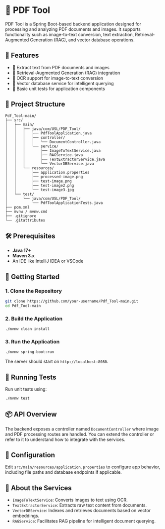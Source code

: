 
# 📄 PDF Tool

PDF Tool is a Spring Boot-based backend application designed for processing and analyzing PDF documents and images. It supports functionality such as image-to-text conversion, text extraction, Retrieval-Augmented Generation (RAG), and vector database operations.

## 🚀 Features

- 📄 Extract text from PDF documents and images
- 🧠 Retrieval-Augmented Generation (RAG) integration
- 🧾 OCR support for image-to-text conversion
- 🧠 Vector database service for intelligent querying
- 🧪 Basic unit tests for application components

## 📁 Project Structure

```
Pdf_Tool-main/
├── src/
│   ├── main/
│   │   ├── java/com/USL/PDF_Tool/
│   │   │   ├── PdfToolApplication.java
│   │   │   ├── controller/
│   │   │   │   └── DocumentController.java
│   │   │   └── service/
│   │   │       ├── ImageToTextService.java
│   │   │       ├── RAGService.java
│   │   │       ├── TextExtractorService.java
│   │   │       └── VectorDBService.java
│   │   └── resources/
│   │       ├── application.properties
│   │       ├── processed-image.png
│   │       ├── test-image.png
│   │       ├── test-image2.png
│   │       └── test-image3.jpg
│   └── test/
│       └── java/com/USL/PDF_Tool/
│           └── PdfToolApplicationTests.java
├── pom.xml
├── mvnw / mvnw.cmd
├── .gitignore
└── .gitattributes
```

## 🛠️ Prerequisites

- **Java 17+**
- **Maven 3.x**
- An IDE like IntelliJ IDEA or VSCode

## 🧪 Getting Started

### 1. Clone the Repository

```bash
git clone https://github.com/your-username/Pdf_Tool-main.git
cd Pdf_Tool-main
```

### 2. Build the Application

```bash
./mvnw clean install
```

### 3. Run the Application

```bash
./mvnw spring-boot:run
```

The server should start on `http://localhost:8080`.

## 🔬 Running Tests

Run unit tests using:

```bash
./mvnw test
```

## 📦 API Overview

The backend exposes a controller named `DocumentController` where image and PDF processing routes are handled. You can extend the controller or refer to it to understand how to integrate with the services.

## 📂 Configuration

Edit `src/main/resources/application.properties` to configure app behavior, including file paths and database endpoints if applicable.

## 🧠 About the Services

- `ImageToTextService`: Converts images to text using OCR.
- `TextExtractorService`: Extracts raw text content from documents.
- `VectorDBService`: Indexes and retrieves documents based on vector embeddings.
- `RAGService`: Facilitates RAG pipeline for intelligent document querying.

